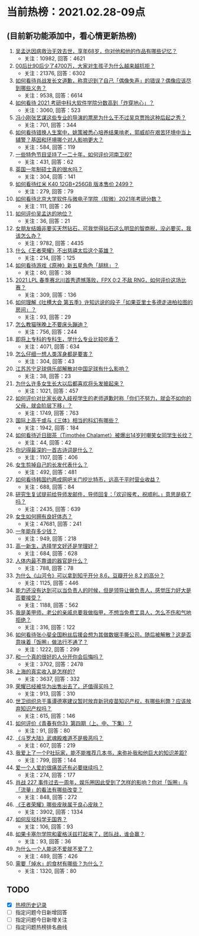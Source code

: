 # 当前热榜：2021.02.28-09点
## (目前新功能添加中，看心情更新热榜)
1. [吴孟达因病救治无效去世，享年68岁，你对他和他的作品有哪些记忆？](https://www.zhihu.com/question/446672229)
    * 关注：10982, 回答：4621
2. [00后比90后少了4700万，大家对生孩子为什么越来越抗拒？](https://www.zhihu.com/question/405043851)
    * 关注：21376, 回答：6302
3. [如何看待肖战发长文道歉，称意识到了自己「偶像失声」的错误？偶像应该尽到哪些义务？](https://www.zhihu.com/question/446678380)
    * 关注：9538, 回答：6614
4. [如何看待 2021 考研中科大软件学院分数高到「炸穿地心」？](https://www.zhihu.com/question/446595679)
    * 关注：3060, 回答：523
5. [冯小刚张艺谋这些专业的导演的票房为什么干不过吴京贾玲这种后起之秀？](https://www.zhihu.com/question/446031220)
    * 关注：701, 回答：344
6. [如何看待错换人生案中，姚策被悉心培养结果啃老，郭威却在艰苦环境中当上辅警？基因和环境哪个对人影响更大？](https://www.zhihu.com/question/446335298)
    * 关注：584, 回答：119
7. [一些特色节目坚持了一二十年，如何评价河南卫视?](https://www.zhihu.com/question/38370828)
    * 关注：431, 回答：62
8. [英国一年制硕士真的很水吗？](https://www.zhihu.com/question/438526939)
    * 关注：304, 回答：141
9. [如何看待红米 K40 12GB+256GB 版本售价 2499？](https://www.zhihu.com/question/446361890)
    * 关注：279, 回答：79
10. [如何看待北京大学软件与微电子学院（软微）2021年考研分数？](https://www.zhihu.com/question/446504795)
    * 关注：111, 回答：26
11. [如何评价吴孟达的地位？](https://www.zhihu.com/question/446726248)
    * 关注：36, 回答：21
12. [女朋友结婚非要买天然钻石，可我觉得钻石这么明显的智商税，没必要买，我该怎么办？](https://www.zhihu.com/question/422969084)
    * 关注：9782, 回答：4435
13. [什么《王者荣耀》不出慈禧太后这个英雄？](https://www.zhihu.com/question/444916804)
    * 关注：214, 回答：125
14. [如何看待游戏《原神》新五星角色「胡桃」？](https://www.zhihu.com/question/446648806)
    * 关注：80, 回答：38
15. [2021 LPL 春季赛北川首秀遗憾落败，FPX 0:2 不敌 RNG，如何评价这场比赛？](https://www.zhihu.com/question/446719346)
    * 关注：309, 回答：136
16. [如何理解《吐槽大会 第五季》许知远说的段子「如果亚里士多德走进柏拉图的房间」？](https://www.zhihu.com/question/445950167)
    * 关注：93, 回答：29
17. [怎么教猫咪晚上不要床头蹦迪？](https://www.zhihu.com/question/440770837)
    * 关注：756, 回答：244
18. [即将上专科的专科生，学什么专业比较吃香？](https://www.zhihu.com/question/314772963)
    * 关注：4071, 回答：634
19. [怎么仔细一想人类浑身都是要害？](https://www.zhihu.com/question/446401337)
    * 关注：304, 回答：43
20. [江苏苏宁足球俱乐部解散对中国足球有什么影响？](https://www.zhihu.com/question/446600400)
    * 关注：38, 回答：23
21. [为什么许多女生长大以后都喜欢将头发披起来？](https://www.zhihu.com/question/408289066)
    * 关注：1021, 回答：457
22. [如何评价对比家长收入歧视学生的老师道歉时称「你们不努力，就会不如你的父母，就会阶层下移」？](https://www.zhihu.com/question/446635730)
    * 关注：1749, 回答：763
23. [国际上高于或与《三体》相当的科幻有哪些？](https://www.zhihu.com/question/441182628)
    * 关注：1942, 回答：184
24. [如何看待近日甜茶（Timothée Chalamet）被爆出14岁时嘲笑女同学生长纹？](https://www.zhihu.com/question/446679304)
    * 关注：44, 回答：42
25. [你记得最深的一首古诗词是什么？](https://www.zhihu.com/question/440629210)
    * 关注：1107, 回答：406
26. [女生剪掉自己的长发代表什么？](https://www.zhihu.com/question/442539461)
    * 关注：492, 回答：481
27. [如何看待韩国约两成网吧关门挖比特币，远高于平时营业收益？](https://www.zhihu.com/question/446292809)
    * 关注：688, 回答：84
28. [研究生复试提前给导师发邮件，导师回复：「欢迎报考，祝顺利。」意思是稳了吗？](https://www.zhihu.com/question/389701976)
    * 关注：2435, 回答：639
29. [女生如何拥有良好体态？](https://www.zhihu.com/question/48423595)
    * 关注：47681, 回答：241
30. [一年能存多少钱？](https://www.zhihu.com/question/437079465)
    * 关注：949, 回答：218
31. [高一新生，选择学文好还是学理好？](https://www.zhihu.com/question/438747745)
    * 关注：684, 回答：628
32. [人体内最不靠谱的器官是什么？](https://www.zhihu.com/question/444561263)
    * 关注：788, 回答：78
33. [为什么《山河令》可以拿到知乎开分 8.6，豆瓣开分 8.2 的高分？](https://www.zhihu.com/question/446469264)
    * 关注：1125, 回答：446
34. [能力还没有达到可以当负责人的时候，但是领导让做负责人，感觉压力好大是否要接受？](https://www.zhihu.com/question/303455498)
    * 关注：1188, 回答：562
35. [我是美甲师，老公的亲戚总要我做指甲，不想当免费工具人，怎么不伤和气地拒绝？](https://www.zhihu.com/question/443463948)
    * 关注：316, 回答：122
36. [如何看待张小斐全国粉丝后援会想为其做数据手撕公司，随后被解散？这是否意味着「饭圈」做法行不通了？](https://www.zhihu.com/question/446326595)
    * 关注：1222, 回答：299
37. [和一个真的很好的人分开你会后悔吗？](https://www.zhihu.com/question/436779007)
    * 关注：3702, 回答：2478
38. [上海的真实收入是怎样的?](https://www.zhihu.com/question/35101882)
    * 关注：3637, 回答：332
39. [荣耀已经被华为出售出去了，还值得买吗？](https://www.zhihu.com/question/432650577)
    * 关注：913, 回答：310
40. [世卫组织总干事谭德塞建议暂时放弃新冠疫苗知识产权，有哪些利弊？应该放弃知识产权吗？](https://www.zhihu.com/question/446629145)
    * 关注：615, 回答：146
41. [如何评价《青春有你3》第四期（上、中、下集）？](https://www.zhihu.com/question/446661918)
    * 关注：91, 回答：80
42. [《斗罗大陆》武魂殿难道不是极恶吗？](https://www.zhihu.com/question/434900268)
    * 关注：607, 回答：219
43. [我爱上了一个P社玩家，能不能推荐几本书，来弥补我和他巨大的知识差距?](https://www.zhihu.com/question/444891908)
    * 关注：799, 回答：144
44. [爱一个人爱的很痛苦还有必要继续吗？](https://www.zhihu.com/question/446205495)
    * 关注：274, 回答：177
45. [肖战 227 事件过去一周年，娱乐圈因此受到了怎样的影响？你对「饭圈」与「流量」的看法有哪些改变？](https://www.zhihu.com/question/446119703)
    * 关注：848, 回答：272
46. [《王者荣耀》哪些皮肤属于良心皮肤？](https://www.zhihu.com/question/287094159)
    * 关注：3902, 回答：1334
47. [如何反驳科学无国界？](https://www.zhihu.com/question/445359929)
    * 关注：106, 回答：93
48. [如果卡塞尔学院和霍格沃兹打起来了，团队战，谁会赢？](https://www.zhihu.com/question/446384762)
    * 关注：93, 回答：36
49. [为什么一个人能说不爱就不爱了？](https://www.zhihu.com/question/445386233)
    * 关注：489, 回答：426
50. [需要「焯水」的食材有哪些？为什么？](https://www.zhihu.com/question/444952773)
    * 关注：1320, 回答：80
## TODO
* [x] [热榜历史记录](hot_history/AllHot.md)
* [ ] 指定问题今日新增回答
* [ ] 指定问题今日新增关注
* [ ] 指定问题热榜排名曲线
